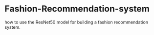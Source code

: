 # Fashion-Recommendation-system
how to use the ResNet50 model for building a fashion recommendation system.
